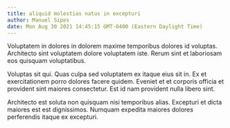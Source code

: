 ```yaml
---
title: aliquid molestias natus in excepturi
author: Manuel Sipes
date: Mon Aug 30 2021 14:45:15 GMT-0400 (Eastern Daylight Time)
---
```

Voluptatem in dolores in dolorem maxime temporibus dolores id voluptas. Architecto sint voluptatem dolore voluptatem iste. Rerum sint et laboriosam eos quisquam voluptatibus.

 Voluptas sit qui. Quas culpa sed voluptatem ex itaque eius sit in. Ex et exercitationem porro dolores facere quidem. Eveniet et et corporis officia et provident sint maiores consectetur. Est id nam provident nulla libero sint.

 Architecto est soluta non quisquam nisi temporibus alias. Excepturi et dicta maiores est est dignissimos. Numquam expedita maiores dolores perferendis itaque ex excepturi.